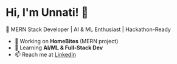 # Hi, I'm Unnati! 👋  
🚀 MERN Stack Developer | AI & ML Enthusiast | Hackathon-Ready  
- 🔭 Working on **HomeBites** (MERN project)  
- 🌱 Learning **AI/ML & Full-Stack Dev**  
- 📫 Reach me at [LinkedIn](www.linkedin.com/in/unnati-girase-2a3abb280)
